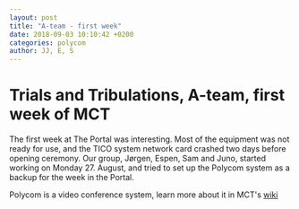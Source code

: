```yaml
---
layout: post
title: "A-team - first week"
date: 2018-09-03 10:10:42 +0200
categories: polycom
author: JJ, E, S
---
```


# Trials and Tribulations, A-team, first week of MCT

The first week at The Portal was interesting. Most of the equipment was not ready for use, and the TICO system network card crashed two days before opening ceremony. 
Our group, Jørgen, Espen, Sam and Juno, started working on Monday 27. August, and tried to set up the Polycom system as a backup for the week in the Portal. 

Polycom is a video conference system, learn more about it in MCT's [wiki]()

